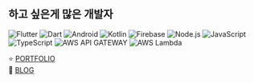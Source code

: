 ## 하고 싶은게 많은 개발자


 ![Flutter](https://img.shields.io/badge/Flutter-blue?logo=flutter&logoColor=white&style=flat) ![Dart](https://img.shields.io/badge/Dart-white?logo=dart&logoColor=blue&style=flat) ![Android](https://img.shields.io/badge/Android-green?logo=android&logoColor=white&style=flat) ![Kotlin](https://img.shields.io/badge/kotlin-purple?logo=kotlin&logoColor=white&style=flat) ![Firebase](https://img.shields.io/badge/firebase-yellow?logo=firebase&logoColor=white&style=flat)  ![Node.js](https://img.shields.io/badge/Node.js-green?logo=node.js&logoColor=white&style=flat) ![JavaScript](https://img.shields.io/badge/JavaScript-yellow?logo=javascript&logoColor=white&style=flat) ![TypeScript](https://img.shields.io/badge/TypeScript-blue?logo=typescript&logoColor=white&style=flat) ![AWS API GATEWAY](https://img.shields.io/badge/aws%20api%20gateway-lightgrey?logo=amazonapigateway&logoColor=white&style=flat) ![AWS Lambda](https://img.shields.io/badge/aws%20lambda-blueviolet?logo=awslambda&logoColor=white&style=flat)
 


⭐️ [PORTFOLIO](https://massive-notify-d2b.notion.site/35c9e9efa5f34ed5957bc70d9985e387)
</br>
🌈 [BLOG](https://yd-developer.tistory.com/)



